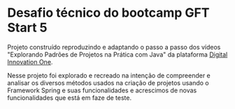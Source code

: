 # Desafio técnico do bootcamp GFT Start 5

Projeto construído reproduzindo e adaptando o passo a passo dos vídeos "Explorando Padrões de Projetos na Prática
com Java" da plataforma [Digital Innovation One](https://www.dio.me/).

Nesse projeto foi explorado e recreado na intenção de compreender e analisar os diversos métodos usados na criação de
projetos usando o Framework Spring e suas funcionalidades e acrescimos de novas funcionalidades que está em faze de
teste.
